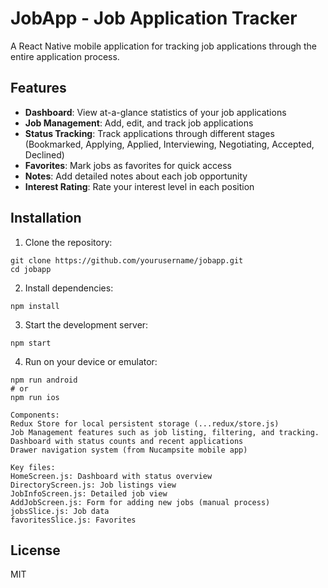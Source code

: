 # JobApp - Job Application Tracker

A React Native mobile application for tracking job applications through the entire application process.

## Features

- **Dashboard**: View at-a-glance statistics of your job applications
- **Job Management**: Add, edit, and track job applications
- **Status Tracking**: Track applications through different stages (Bookmarked, Applying, Applied, Interviewing, Negotiating, Accepted, Declined)
- **Favorites**: Mark jobs as favorites for quick access
- **Notes**: Add detailed notes about each job opportunity
- **Interest Rating**: Rate your interest level in each position

## Installation

1. Clone the repository:

```
git clone https://github.com/yourusername/jobapp.git
cd jobapp
```

2. Install dependencies:

```
npm install
```

3. Start the development server:

```
npm start
```

4. Run on your device or emulator:

```
npm run android
# or
npm run ios
```

```
Components:
Redux Store for local persistent storage (...redux/store.js)
Job Management features such as job listing, filtering, and tracking.
Dashboard with status counts and recent applications
Drawer navigation system (from Nucampsite mobile app)

Key files:
HomeScreen.js: Dashboard with status overview
DirectoryScreen.js: Job listings view
JobInfoScreen.js: Detailed job view
AddJobScreen.js: Form for adding new jobs (manual process)
jobsSlice.js: Job data
favoritesSlice.js: Favorites

```

## License

MIT
